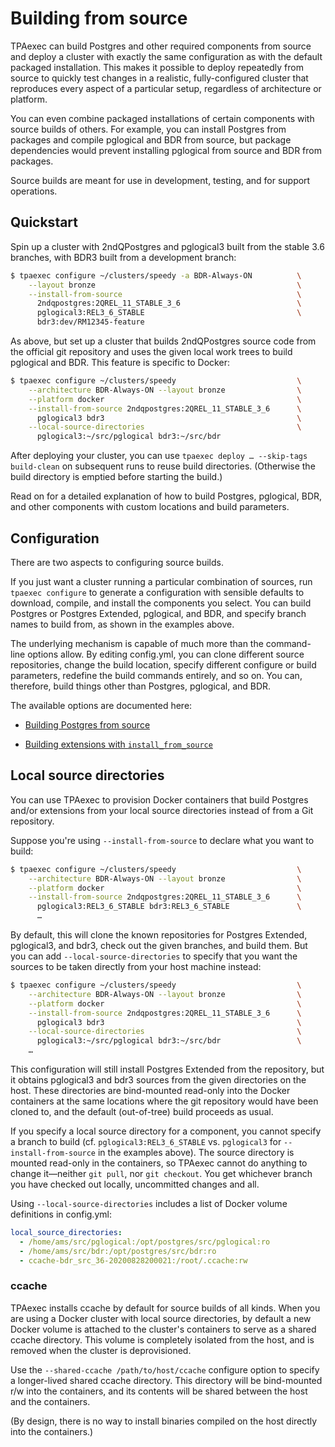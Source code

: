 # Building from source

TPAexec can build Postgres and other required components from source and
deploy a cluster with exactly the same configuration as with the default
packaged installation. This makes it possible to deploy repeatedly from
source to quickly test changes in a realistic, fully-configured cluster
that reproduces every aspect of a particular setup, regardless of
architecture or platform.

You can even combine packaged installations of certain components with
source builds of others. For example, you can install Postgres from
packages and compile pglogical and BDR from source, but package
dependencies would prevent installing pglogical from source and BDR from
packages.

Source builds are meant for use in development, testing, and for support
operations.

## Quickstart

Spin up a cluster with 2ndQPostgres and pglogical3 built from the stable
3.6 branches, with BDR3 built from a development branch:

```bash
$ tpaexec configure ~/clusters/speedy -a BDR-Always-ON          \
    --layout bronze                                             \
    --install-from-source                                       \
      2ndqpostgres:2QREL_11_STABLE_3_6                          \
      pglogical3:REL3_6_STABLE                                  \
      bdr3:dev/RM12345-feature
```

As above, but set up a cluster that builds 2ndQPostgres source code from
the official git repository and uses the given local work trees to build
pglogical and BDR. This feature is specific to Docker:

```bash
$ tpaexec configure ~/clusters/speedy                           \
    --architecture BDR-Always-ON --layout bronze                \
    --platform docker                                           \
    --install-from-source 2ndqpostgres:2QREL_11_STABLE_3_6      \
      pglogical3 bdr3                                           \
    --local-source-directories                                  \
      pglogical3:~/src/pglogical bdr3:~/src/bdr
```

After deploying your cluster, you can use
`tpaexec deploy … --skip-tags build-clean` on subsequent runs to
reuse build directories. (Otherwise the build directory is emptied
before starting the build.)

Read on for a detailed explanation of how to build Postgres, pglogical,
BDR, and other components with custom locations and build parameters.

## Configuration

There are two aspects to configuring source builds.

If you just want a cluster running a particular combination of sources,
run `tpaexec configure` to generate a configuration with sensible
defaults to download, compile, and install the components you select.
You can build Postgres or Postgres Extended, pglogical, and BDR, and specify
branch names to build from, as shown in the examples above.

The underlying mechanism is capable of much more than the command-line
options allow. By editing config.yml, you can clone different source
repositories, change the build location, specify different configure or
build parameters, redefine the build commands entirely, and so on. You
can, therefore, build things other than Postgres, pglogical, and BDR.

The available options are documented here:

* [Building Postgres from source](postgres_installation_method_src.md)

* [Building extensions with `install_from_source`](install_from_source.md)

## Local source directories

You can use TPAexec to provision Docker containers that build Postgres
and/or extensions from your local source directories instead of from a
Git repository.

Suppose you're using `--install-from-source` to declare what you want
to build:

```bash
$ tpaexec configure ~/clusters/speedy                           \
    --architecture BDR-Always-ON --layout bronze                \
    --platform docker                                           \
    --install-from-source 2ndqpostgres:2QREL_11_STABLE_3_6      \
      pglogical3:REL3_6_STABLE bdr3:REL3_6_STABLE               \
      …
```

By default, this will clone the known repositories for Postgres Extended,
pglogical3, and bdr3, check out the given branches, and build them. But
you can add `--local-source-directories` to specify that you want the
sources to be taken directly from your host machine instead:

```bash
$ tpaexec configure ~/clusters/speedy                           \
    --architecture BDR-Always-ON --layout bronze                \
    --platform docker                                           \
    --install-from-source 2ndqpostgres:2QREL_11_STABLE_3_6      \
      pglogical3 bdr3                                           \
    --local-source-directories                                  \
      pglogical3:~/src/pglogical bdr3:~/src/bdr                 \
    …
```

This configuration will still install Postgres Extended from the repository,
but it obtains pglogical3 and bdr3 sources from the given directories on
the host. These directories are bind-mounted read-only into the Docker
containers at the same locations where the git repository would have
been cloned to, and the default (out-of-tree) build proceeds as usual.

If you specify a local source directory for a component, you cannot
specify a branch to build (cf. `pglogical3:REL3_6_STABLE` vs.
`pglogical3` for `--install-from-source` in the examples above). The
source directory is mounted read-only in the containers, so TPAexec
cannot do anything to change it—neither `git pull`, nor
`git checkout`. You get whichever branch you have checked out locally,
uncommitted changes and all.

Using `--local-source-directories` includes a list of Docker volume
definitions in config.yml:

```yaml
local_source_directories:
  - /home/ams/src/pglogical:/opt/postgres/src/pglogical:ro
  - /home/ams/src/bdr:/opt/postgres/src/bdr:ro
  - ccache-bdr_src_36-20200828200021:/root/.ccache:rw
```

### ccache

TPAexec installs ccache by default for source builds of all kinds. When
you are using a Docker cluster with local source directories, by default
a new Docker volume is attached to the cluster's containers to serve as
a shared ccache directory. This volume is completely isolated from the
host, and is removed when the cluster is deprovisioned.

Use the `--shared-ccache /path/to/host/ccache` configure option to
specify a longer-lived shared ccache directory. This directory will be
bind-mounted r/w into the containers, and its contents will be shared
between the host and the containers.

(By design, there is no way to install binaries compiled on the host
directly into the containers.)
